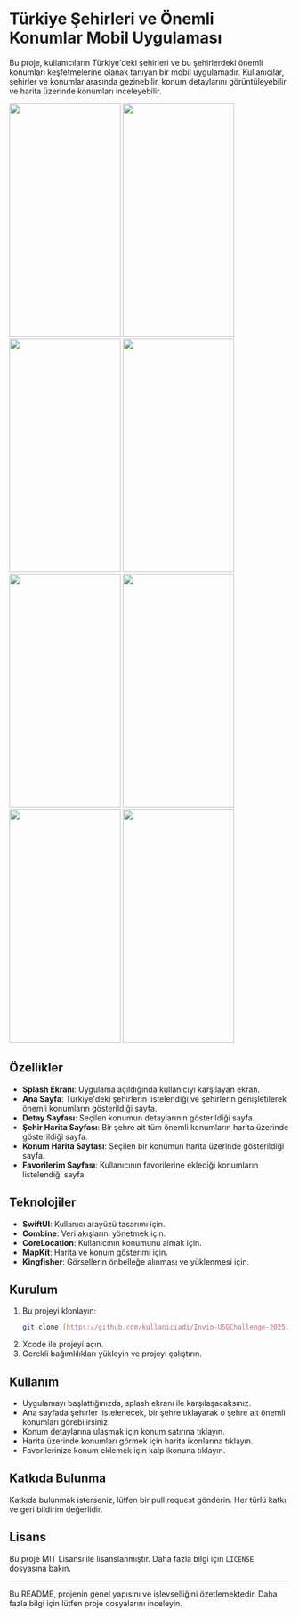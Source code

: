 # Türkiye Şehirleri ve Önemli Konumlar Mobil Uygulaması

Bu proje, kullanıcıların Türkiye'deki şehirleri ve bu şehirlerdeki önemli konumları keşfetmelerine olanak tanıyan bir mobil uygulamadır. Kullanıcılar, şehirler ve konumlar arasında gezinebilir, konum detaylarını görüntüleyebilir ve harita üzerinde konumları inceleyebilir.

<img src="https://github.com/user-attachments/assets/d63771e1-6dc9-4122-b952-ca75c2d2a9f0" width="200" height="420" /> 
<img src="https://github.com/user-attachments/assets/1ad7b09f-395e-4538-b5cc-3b55695a346f" width="200" height="420" /> 
<img src="https://github.com/user-attachments/assets/97d34046-4a30-4712-abd7-cc55132bb0a9" width="200" height="420" /> 
<img src="https://github.com/user-attachments/assets/d5db2b18-41e5-4b60-adc7-ea4e885f70e7" width="200" height="420" />

 
<img src="https://github.com/user-attachments/assets/00cdbf81-465a-412b-9bf5-3a1d46a39651" width="200" height="420" /> 
<img src="https://github.com/user-attachments/assets/dfdd067a-1fd9-41fc-94f8-56f4cb57cfe0" width="200" height="420" /> 
<img src="https://github.com/user-attachments/assets/fbfe8831-baa1-4cab-aecc-79f0a8a19972" width="200" height="420" /> 
<img src="https://github.com/user-attachments/assets/a0d84194-28a9-41d5-814e-2b3eb58ef267" width="200" height="420" />

## Özellikler

- **Splash Ekranı**: Uygulama açıldığında kullanıcıyı karşılayan ekran.
- **Ana Sayfa**: Türkiye'deki şehirlerin listelendiği ve şehirlerin genişletilerek önemli konumların gösterildiği sayfa.
- **Detay Sayfası**: Seçilen konumun detaylarının gösterildiği sayfa.
- **Şehir Harita Sayfası**: Bir şehre ait tüm önemli konumların harita üzerinde gösterildiği sayfa.
- **Konum Harita Sayfası**: Seçilen bir konumun harita üzerinde gösterildiği sayfa.
- **Favorilerim Sayfası**: Kullanıcının favorilerine eklediği konumların listelendiği sayfa.

## Teknolojiler

- **SwiftUI**: Kullanıcı arayüzü tasarımı için.
- **Combine**: Veri akışlarını yönetmek için.
- **CoreLocation**: Kullanıcının konumunu almak için.
- **MapKit**: Harita ve konum gösterimi için.
- **Kingfisher**: Görsellerin önbelleğe alınması ve yüklenmesi için.

## Kurulum

1. Bu projeyi klonlayın:
   ```bash
   git clone [https://github.com/kullaniciadi/Invio-USGChallenge-2025.git](https://github.com/sevdeaydiin/Invio-USGChallenge-2025.git)
   ```
2. Xcode ile projeyi açın.
3. Gerekli bağımlılıkları yükleyin ve projeyi çalıştırın.

## Kullanım

- Uygulamayı başlattığınızda, splash ekranı ile karşılaşacaksınız.
- Ana sayfada şehirler listelenecek, bir şehre tıklayarak o şehre ait önemli konumları görebilirsiniz.
- Konum detaylarına ulaşmak için konum satırına tıklayın.
- Harita üzerinde konumları görmek için harita ikonlarına tıklayın.
- Favorilerinize konum eklemek için kalp ikonuna tıklayın.

## Katkıda Bulunma

Katkıda bulunmak isterseniz, lütfen bir pull request gönderin. Her türlü katkı ve geri bildirim değerlidir.

## Lisans

Bu proje MIT Lisansı ile lisanslanmıştır. Daha fazla bilgi için `LICENSE` dosyasına bakın.

---

Bu README, projenin genel yapısını ve işlevselliğini özetlemektedir. Daha fazla bilgi için lütfen proje dosyalarını inceleyin.
